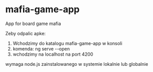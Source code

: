 # mafia-game-app
App for board game mafia

Zeby odpalic apke:
1. Wchodzimy do katalogu mafia-game-app w konsoli
2. komenda: ng serve --open
3. wchodzimy na localhost na port 4200

wymaga node.js zainstalowanego w systemie lokalnie lub globalnie